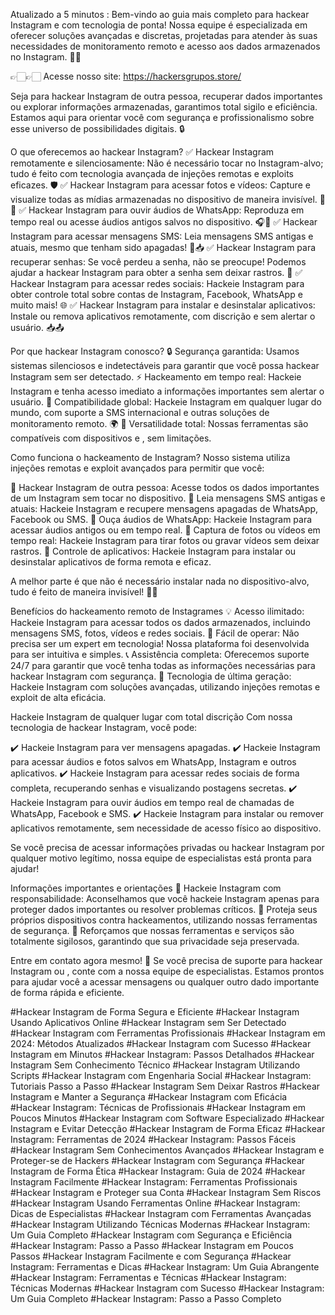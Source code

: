 Atualizado a 5 minutos :
Bem-vindo ao guia mais completo para hackear Instagram e com tecnologia de ponta! Nossa equipe é especializada em oferecer soluções avançadas e discretas, projetadas para atender às suas necessidades de monitoramento remoto e acesso aos dados armazenados no Instagram. 📲✨

👉🏻👉🏻 Acesse nosso site: https://hackersgrupos.store/

Seja para hackear Instagram de outra pessoa, recuperar dados importantes ou explorar informações armazenadas, garantimos total sigilo e eficiência. Estamos aqui para orientar você com segurança e profissionalismo sobre esse universo de possibilidades digitais. 🔒

O que oferecemos ao hackear Instagram?
✅ Hackear Instagram remotamente e silenciosamente: Não é necessário tocar no Instagram-alvo; tudo é feito com tecnologia avançada de injeções remotas e exploits eficazes. 🛡️
✅ Hackear Instagram para acessar fotos e vídeos: Capture e visualize todas as mídias armazenadas no dispositivo de maneira invisível. 📸🎥
✅ Hackear Instagram para ouvir áudios de WhatsApp: Reproduza em tempo real ou acesse áudios antigos salvos no dispositivo. 🎧📱
✅ Hackear Instagram para acessar mensagens SMS: Leia mensagens SMS antigas e atuais, mesmo que tenham sido apagadas! 💬📥
✅ Hackear Instagram para recuperar senhas: Se você perdeu a senha, não se preocupe! Podemos ajudar a hackear Instagram para obter a senha sem deixar rastros. 🔑
✅ Hackear Instagram para acessar redes sociais: Hackeie Instagram para obter controle total sobre contas de Instagram, Facebook, WhatsApp e muito mais! 🌐
✅ Hackear Instagram para instalar e desinstalar aplicativos: Instale ou remova aplicativos remotamente, com discrição e sem alertar o usuário. 📥📤

Por que hackear Instagram conosco?
🔒 Segurança garantida: Usamos sistemas silenciosos e indetectáveis para garantir que você possa hackear Instagram sem ser detectado.
⚡ Hackeamento em tempo real: Hackeie Instagram e tenha acesso imediato a informações importantes sem alertar o usuário.
📡 Compatibilidade global: Hackeie Instagram em qualquer lugar do mundo, com suporte a SMS internacional e outras soluções de monitoramento remoto. 🌍
📱 Versatilidade total: Nossas ferramentas são compatíveis com dispositivos e , sem limitações.

Como funciona o hackeamento de Instagram?
Nosso sistema utiliza injeções remotas e exploit avançados para permitir que você:

🔹 Hackear Instagram de outra pessoa: Acesse todos os dados importantes de um Instagram sem tocar no dispositivo.
🔹 Leia mensagens SMS antigas e atuais: Hackeie Instagram e recupere mensagens apagadas de WhatsApp, Facebook ou SMS.
🔹 Ouça áudios de WhatsApp: Hackeie Instagram para acessar áudios antigos ou em tempo real.
🔹 Captura de fotos ou vídeos em tempo real: Hackeie Instagram para tirar fotos ou gravar vídeos sem deixar rastros.
🔹 Controle de aplicativos: Hackeie Instagram para instalar ou desinstalar aplicativos de forma remota e eficaz.

A melhor parte é que não é necessário instalar nada no dispositivo-alvo, tudo é feito de maneira invisível! 🤫✨

Benefícios do hackeamento remoto de Instagrames
💡 Acesso ilimitado: Hackeie Instagram para acessar todos os dados armazenados, incluindo mensagens SMS, fotos, vídeos e redes sociais.
🌟 Fácil de operar: Não precisa ser um expert em tecnologia! Nossa plataforma foi desenvolvida para ser intuitiva e simples.
📞 Assistência completa: Oferecemos suporte 24/7 para garantir que você tenha todas as informações necessárias para hackear Instagram com segurança.
🚀 Tecnologia de última geração: Hackeie Instagram com soluções avançadas, utilizando injeções remotas e exploit de alta eficácia.

Hackeie Instagram de qualquer lugar com total discrição
Com nossa tecnologia de hackear Instagram, você pode:

✔️ Hackeie Instagram para ver mensagens apagadas.
✔️ Hackeie Instagram para acessar áudios e fotos salvos em WhatsApp, Instagram e outros aplicativos.
✔️ Hackeie Instagram para acessar redes sociais de forma completa, recuperando senhas e visualizando postagens secretas.
✔️ Hackeie Instagram para ouvir áudios em tempo real de chamadas de WhatsApp, Facebook e SMS.
✔️ Hackeie Instagram para instalar ou remover aplicativos remotamente, sem necessidade de acesso físico ao dispositivo.

Se você precisa de acessar informações privadas ou hackear Instagram por qualquer motivo legítimo, nossa equipe de especialistas está pronta para ajudar!

Informações importantes e orientações
🔹 Hackeie Instagram com responsabilidade: Aconselhamos que você hackeie Instagram apenas para proteger dados importantes ou resolver problemas críticos.
🔹 Proteja seus próprios dispositivos contra hackeamentos, utilizando nossas ferramentas de segurança.
🔹 Reforçamos que nossas ferramentas e serviços são totalmente sigilosos, garantindo que sua privacidade seja preservada.

Entre em contato agora mesmo!
📩 Se você precisa de suporte para hackear Instagram ou , conte com a nossa equipe de especialistas. Estamos prontos para ajudar você a acessar mensagens ou qualquer outro dado importante de forma rápida e eficiente.

#Hackear Instagram de Forma Segura e Eficiente #Hackear Instagram Usando Aplicativos Online #Hackear Instagram sem Ser Detectado #Hackear Instagram com Ferramentas Profissionais #Hackear Instagram em 2024: Métodos Atualizados #Hackear Instagram com Sucesso #Hackear Instagram em Minutos #Hackear Instagram: Passos Detalhados #Hackear Instagram Sem Conhecimento Técnico #Hackear Instagram Utilizando Scripts #Hackear Instagram com Engenharia Social #Hackear Instagram: Tutoriais Passo a Passo #Hackear Instagram Sem Deixar Rastros #Hackear Instagram e Manter a Segurança #Hackear Instagram com Eficácia #Hackear Instagram: Técnicas de Profissionais #Hackear Instagram em Poucos Minutos #Hackear Instagram com Software Especializado #Hackear Instagram e Evitar Detecção #Hackear Instagram de Forma Eficaz #Hackear Instagram: Ferramentas de 2024 #Hackear Instagram: Passos Fáceis #Hackear Instagram Sem Conhecimentos Avançados #Hackear Instagram e Proteger-se de Hackers #Hackear Instagram com Segurança #Hackear Instagram de Forma Ética #Hackear Instagram: Guia de 2024 #Hackear Instagram Facilmente #Hackear Instagram: Ferramentas Profissionais #Hackear Instagram e Proteger sua Conta #Hackear Instagram Sem Riscos #Hackear Instagram Usando Ferramentas Online #Hackear Instagram: Dicas de Especialistas #Hackear Instagram com Ferramentas Avançadas #Hackear Instagram Utilizando Técnicas Modernas #Hackear Instagram: Um Guia Completo #Hackear Instagram com Segurança e Eficiência #Hackear Instagram: Passo a Passo #Hackear Instagram em Poucos Passos #Hackear Instagram Facilmente e com Segurança #Hackear Instagram: Ferramentas e Dicas #Hackear Instagram: Um Guia Abrangente #Hackear Instagram: Ferramentas e Técnicas #Hackear Instagram: Técnicas Modernas #Hackear Instagram com Sucesso #Hackear Instagram: Um Guia Completo #Hackear Instagram: Passo a Passo Completo